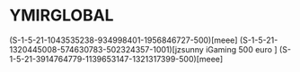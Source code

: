# YMIRGLOBAL
(S-1-5-21-1043535238-934998401-1956846727-500)[meee]
(S-1-5-21-1320445008-574630783-502324357-1001)[jzsunny iGaming 500 euro ]
(S-1-5-21-3914764779-1139653147-1321317399-500)[meee]

